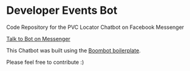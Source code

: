 # Developer Events Bot
Code Repository for the PVC Locator Chatbot on Facebook Messenger

[Talk to Bot on Messenger](http://m.me/PVC-Locator-241883096568910/)

This Chatbot was built using the [Boombot boilerplate](https://github.com/richwednesday/boombot-boilerplate).

Please feel free to contribute :)